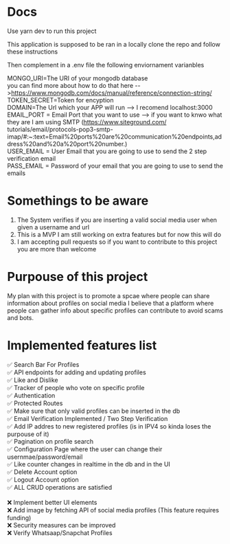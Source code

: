 # Docs

Use yarn dev to run this project


This application is supposed to be ran in a locally clone the repo and follow these instructions<br/> 


Then complement in a .env file the following enviornament varianbles<br/> 

MONGO_URI=The URI of your mongodb database <br/> 
you can find more about how to do that here -->https://www.mongodb.com/docs/manual/reference/connection-string/<br/> 
TOKEN_SECRET=Token for encyption<br/> 
DOMAIN=The Url which your APP will run --> I recomend localhost:3000<br/> 
EMAIL_PORT = Email Port that you want to use --> if you want to knwo what they are I am using SMTP (https://www.siteground.com/ tutorials/email/protocols-pop3-smtp-imap/#:~:text=Email%20ports%20are%20communication%20endpoints,address%20and%20a%20port%20number.)<br/> 
USER_EMAIL = User Email that you are going to use to send the 2 step verification email<br/> 
PASS_EMAIL = Password of your email that you are going to use to send the emails<br/> 


# Somethings to be aware

1. The System verifies if you are inserting a valid social media user when given a username and url
2. This is a MVP I am still working on extra features but for now this will do
3. I am accepting pull requests so if you want to contribute to this project you are more than welcome

# Purpouse of this project

My plan with this project is to promote a spcae where people can share information about profiles on social media I believe that a platform where people can gather info about specific profiles can contribute to avoid scams and bots.

# Implemented features list

 :white_check_mark: Search Bar For Profiles<br /> 
 :white_check_mark: API endpoints for adding and updating profiles <br/> 
 :white_check_mark: Like and Dislike <br /> 
 :white_check_mark: Tracker of people who vote on specific profile<br /> 
 :white_check_mark: Authentication<br /> 
 :white_check_mark: Protected Routes<br /> 
 :white_check_mark: Make sure that only valid profiles can be inserted in the db<br /> 
 :white_check_mark: Email Verification Implemented / Two Step Verification <br/> 
 :white_check_mark:  Add IP addres to new registered profiles (is in IPV4 so kinda loses the purpouse of it) <br />
 :white_check_mark:  Pagination on profile search <br /> 
 :white_check_mark:  Configuration Page where the user can change their usernmae/password/email <br /> 
 :white_check_mark: Like counter changes in realtime in the db and in the UI <br />
:white_check_mark: Delete Account option <br /> 
 :white_check_mark: Logout Account option <br /> 
 :white_check_mark: ALL CRUD operations are satisfied <br /> 
    <br /> 
 :x: Implement better UI elements <br /> 
 :x: Add image by fetching API of social media profiles (This feature requires funding)<br /> 
 :x: Security measures can be improved <br /> 
 :x: Verify Whatsaap/Snapchat Profiles <br />

